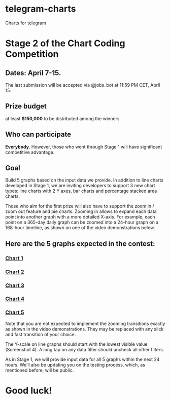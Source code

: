 # telegram-charts
Charts for telegram


# Stage 2 of the Chart Coding Competition

## Dates: April 7-15.
The last submission will be accepted via @jobs_bot at 11:59 PM CET, April 15.

## Prize budget
at least **$150,000** to be distributed among the winners.

## Who can participate
**Everybody**. However, those who went through Stage 1 will have significant competitive advantage. 

## Goal
Build 5 graphs based on the input data we provide. In addition to line charts developed in Stage 1, we are inviting developers to support 3 new chart types: line charts with 2 Y axes, bar charts and percentage stacked area charts.

Those who aim for the first prize will also have to support the zoom in / zoom out feature and pie charts.
Zooming in allows to expand each data point into another graph with a more detailed X-axis.
For example, each point on a 365-day daily graph can be zoomed into a 24-hour graph on a 168-hour timeline, as shown on one of the video demonstrations below.

## Here are the 5 graphs expected in the contest:
### [Chart 1](assets/stage_2/1)
### [Chart 2](assets/stage_2/2)
### [Chart 3](assets/stage_2/3)
### [Chart 4](assets/stage_2/4)
### [Chart 5](assets/stage_2/5)

Note that you are not expected to implement the zooming transitions exactly as shown in the video demonstrations.
They may be replaced with any slick and fast transition of your choice.

The Y-scale on line graphs should start with the lowest visible value (Screenshot 4).
A long tap on any data filter should uncheck all other filters. 

As in Stage 1, we will provide input data for all 5 graphs within the next 24 hours.
We’ll also be updating you on the testing process, which, as mentioned before, will be public.


# Good luck!
